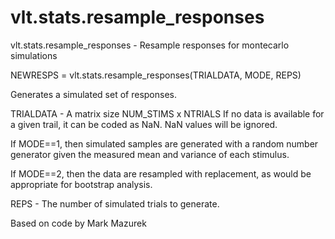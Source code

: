 # vlt.stats.resample_responses

  vlt.stats.resample_responses - Resample responses for montecarlo simulations
 
   NEWRESPS = vlt.stats.resample_responses(TRIALDATA, MODE, REPS)
 
   Generates a simulated set of responses.
 
   TRIALDATA - A matrix size NUM_STIMS x NTRIALS
      If no data is available for a given trail, it can be coded as NaN.
      NaN values will be ignored.
 
   If MODE==1, then simulated samples are generated with a random number
   generator given the measured mean and variance of each stimulus.
 
   If MODE==2, then the data are resampled with replacement, as would
   be appropriate for bootstrap analysis.
 
   REPS - The number of simulated trials to generate.
 
   Based on code by Mark Mazurek

